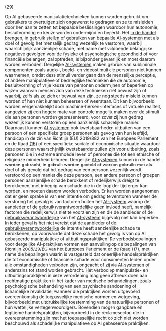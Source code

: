 (29)

Op AI gebaseerde manipulatietechnieken kunnen worden gebruikt om gebruikers te overtuigen zich ongewenst te gedragen en ze te misleiden door hen aan te zetten tot bepaalde beslissingen waardoor hun autonomie, besluitvorming en keuze worden ondermijnd en beperkt. Het [in de handel brengen](a3.md#^handel), [in gebruik stellen](a3.md#^gebruik) of gebruiken van bepaalde [AI-systemen](a3.md#^ai-systeem) met als doel of gevolg het menselijk gedrag wezenlijk te verstoren, waarbij waarschijnlijk aanzienlijke schade, met name met voldoende belangrijke negatieve gevolgen voor de fysieke of psychologische gezondheid of voor financiële belangen, zal optreden, is bijzonder gevaarlijk en moet daarom worden verboden. Dergelijke [AI-systemen](a3.md#^ai-systeem) maken gebruik van subliminale componenten zoals audio-, beeld- en videostimuli die personen niet kunnen waarnemen, omdat deze stimuli verder gaan dan de menselijke perceptie, of andere manipulatieve of bedrieglijke technieken die de autonomie, besluitvorming of vrije keuze van personen ondermijnen of beperken op wijzen waarvan mensen zich van deze technieken niet bewust zijn of waarbij, zelfs als ze zich er bewust van zijn, ze nog steeds misleid kunnen worden of hen niet kunnen beheersen of weerstaan. Dit kan bijvoorbeeld worden vergemakkelijkt door machine-hersen-interfaces of virtuele realiteit, aangezien zij een hogere mate van controle mogelijk maken over de stimuli die aan personen worden gepresenteerd, voor zover zij hun gedrag wezenlijk kunnen verstoren op een aanzienlijk schadelijke manier. Daarnaast kunnen [AI-systemen](a3.md#^ai-systeem) ook kwetsbaarheden uitbuiten van een persoon of een specifieke groep personen als gevolg van hun leeftijd, handicap in de zin van Richtlijn (EU) 2019/882 van het Europees Parlement en de Raad [(16)](#ntr16-L_202401689NL.000101-E0016) of een specifieke sociale of economische situatie waardoor deze personen waarschijnlijk kwetsbaarder zullen zijn voor uitbuiting, zoals personen die in extreme armoede leven of personen die tot een etnische of religieuze minderheid behoren. Dergelijke [AI-systemen](a3.md#^ai-systeem) kunnen in de handel worden gebracht, in gebruik worden gesteld of worden gebruikt met als doel of als gevolg dat het gedrag van een persoon wezenlijk wordt verstoord op een manier die deze persoon, een andere persoon of groepen personen aanzienlijke schade berokkent of redelijkerwijs dreigt te berokkenen, met inbegrip van schade die in de loop der tijd erger kan worden, en moeten daarom worden verboden. Er kan worden aangenomen dat er geen sprake is van een intentie om gedrag te verstoren wanneer de verstoring het gevolg is van factoren buiten het [AI-systeem](a3.md#^ai-systeem) waarop de aanbieder of de [gebruiksverantwoordelijke](a3.md#^gebruiksverantwoordelijke) geen invloed heeft, namelijk factoren die redelijkerwijs niet te voorzien zijn en die de aanbieder of de [gebruiksverantwoordelijke](a3.md#^gebruiksverantwoordelijke) van het [AI-systeem](a3.md#^ai-systeem) bijgevolg niet kan beperken. In ieder geval is het niet vereist dat de aanbieder of de [gebruiksverantwoordelijke](a3.md#^gebruiksverantwoordelijke) de intentie heeft aanzienlijke schade te berokkenen, op voorwaarde dat deze schade het gevolg is van op AI gebaseerde manipulatieve of uitbuitingspraktijken. De verbodsbepalingen voor dergelijke AI-praktijken vormen een aanvulling op de bepalingen van Richtlijn 2005/29/EG van het Europees Parlement en de Raad [(17)](#ntr17-L_202401689NL.000101-E0017), met name die bepalingen waarin is vastgesteld dat oneerlijke handelspraktijken die tot economische of financiële schade voor consumenten leiden onder alle omstandigheden verboden zijn, ongeacht of zij via [AI-systemen](a3.md#^ai-systeem) of anderszins tot stand worden gebracht. Het verbod op manipulatie- en uitbuitingspraktijken in deze verordening mag geen afbreuk doen aan rechtmatige praktijken in het kader van medische behandelingen, zoals psychologische behandeling van een psychische aandoening of lichamelijke revalidatie, wanneer die praktijken worden uitgevoerd overeenkomstig de toepasselijke medische normen en wetgeving, bijvoorbeeld met uitdrukkelijke toestemming van de natuurlijke personen of hun wettelijke vertegenwoordigers. Bovendien mogen gangbare en legitieme handelspraktijken, bijvoorbeeld in de reclamesector, die in overeenstemming zijn met het toepasselijke recht op zich niet worden beschouwd als schadelijke manipulatieve op AI gebaseerde praktijken.